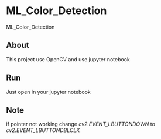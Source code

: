 # ML_Color_Detection
ML_Color_Detection

## About 
This project use OpenCV and use jupyter notebook

## Run
Just open in your jupyter notebook

## Note
if pointer not working change *cv2.EVENT_LBUTTONDOWN*  to *cv2.EVENT_LBUTTONDBLCLK*
